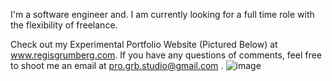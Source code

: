 I'm a software engineer and. I am currently looking for a full time role with the flexibility of freelance.


Check out my Experimental Portfolio Website (Pictured Below) at www.regisgrumberg.com. If you have any questions of comments, feel free to shoot me an email at pro.grb.studio@gmail.com .
![image](https://user-images.githubusercontent.com/76528190/168589941-ab9dbf8c-98fa-4be9-9b2c-7067e3507d27.png)

<!---
GRBgithub/GRBgithub is a ✨ special ✨ repository because its `README.md` (this file) appears on your GitHub profile.
You can click the Preview link to take a look at your changes.
--->
